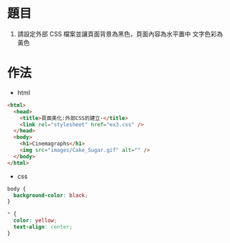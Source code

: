 # 題目

1. 請設定外部 CSS 檔案並讓頁面背景為黑色，頁面內容為水平置中 文字色彩為黃色

# 作法

- html

```html
<html>
  <head>
    <title>頁面美化:外部CSS的建立-</title>
    <link rel="stylesheet" href="ex3.css" />
  </head>
  <body>
    <h1>Cinemagraphs</h1>
    <img src="images/Cake_Sugar.gif" alt="" />
  </body>
</html>
```

- css

```css
body {
  background-color: black;
}

* {
  color: yellow;
  text-align: center;
}
```
